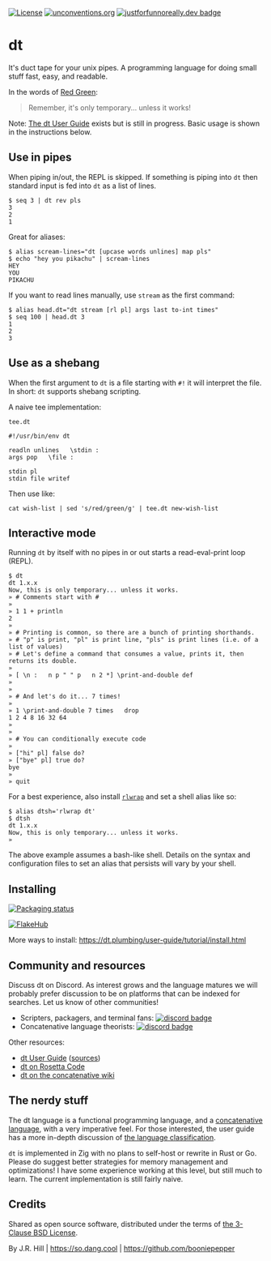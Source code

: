 [![License](https://img.shields.io/github/license/so-dang-cool/dt)](https://github.com/so-dang-cool/dt/blob/core/LICENSE.md)
[![unconventions.org](https://img.shields.io/badge/unconventions-%E7%84%A1%E9%99%90-orange)](https://unconventions.org)
[![justforfunnoreally.dev badge](https://img.shields.io/badge/justforfunnoreally-dev-9ff)](https://justforfunnoreally.dev)


# dt

It's duct tape for your unix pipes. A programming language for doing small
stuff fast, easy, and readable.

In the words of [Red Green](https://www.redgreen.com):

> Remember, it's only temporary... unless it works!

Note: [The dt User Guide](https://dt.plumbing/user-guide/) exists but is still
in progress. Basic usage is shown in the instructions below.


## Use in pipes

When piping in/out, the REPL is skipped. If something is piping into `dt` then
standard input is fed into `dt` as a list of lines.

```
$ seq 3 | dt rev pls
3
2
1
```

Great for aliases:

```
$ alias scream-lines="dt [upcase words unlines] map pls"
$ echo "hey you pikachu" | scream-lines
HEY
YOU
PIKACHU
```

If you want to read lines manually, use `stream` as the first command:

```
$ alias head.dt="dt stream [rl pl] args last to-int times"
$ seq 100 | head.dt 3
1
2
3
```

## Use as a shebang

When the first argument to `dt` is a file starting with `#!` it will interpret
the file. In short: `dt` supports shebang scripting.

A naive tee implementation:

`tee.dt`

```
#!/usr/bin/env dt

readln unlines   \stdin :
args pop   \file :

stdin pl
stdin file writef
```

Then use like:

```
cat wish-list | sed 's/red/green/g' | tee.dt new-wish-list
```

## Interactive mode

Running `dt` by itself with no pipes in or out starts a read-eval-print loop
(REPL).

```
$ dt
dt 1.x.x
Now, this is only temporary... unless it works.
» # Comments start with #
»
» 1 1 + println
2
»
» # Printing is common, so there are a bunch of printing shorthands.
» # "p" is print, "pl" is print line, "pls" is print lines (i.e. of a list of values)
» # Let's define a command that consumes a value, prints it, then returns its double.
»
» [ \n :   n p " " p   n 2 *] \print-and-double def
»
»
» # And let's do it... 7 times!
»
» 1 \print-and-double 7 times   drop
1 2 4 8 16 32 64
»
»
» # You can conditionally execute code
»
» ["hi" pl] false do?
» ["bye" pl] true do?
bye
»
» quit
```

For a best experience, also install
[`rlwrap`](https://github.com/hanslub42/rlwrap) and set a shell alias like so:

```
$ alias dtsh='rlwrap dt'
$ dtsh
dt 1.x.x
Now, this is only temporary... unless it works.
»
```

The above example assumes a bash-like shell. Details on the syntax and
configuration files to set an alias that persists will vary by your shell.


## Installing

[![Packaging status](https://repology.org/badge/vertical-allrepos/dt-script.svg)](https://repology.org/project/dt-script/versions)

[![FlakeHub](https://img.shields.io/endpoint?url=https://flakehub.com/f/so-dang-cool/dt/badge)](https://flakehub.com/flake/so-dang-cool/dt)

More ways to install: https://dt.plumbing/user-guide/tutorial/install.html


## Community and resources

Discuss dt on Discord. As interest grows and the language matures we will probably prefer
discussion to be on platforms that can be indexed for searches. Let us know of other communities!

* Scripters, packagers, and terminal fans:  [![discord badge](https://img.shields.io/discord/1141777454164365382?logo=discord)](https://discord.gg/9ByutGCrJX)
* Concatenative language theorists: [![discord badge](https://img.shields.io/discord/1150472957093744721?logo=discord)](https://discord.gg/pwrVPJJMfZ)

Other resources:

* [dt User Guide](https://dt.plumbing/user-guide/) ([sources](https://github.com/so-dang-cool/dt/tree/gh-pages))
* [dt on Rosetta Code](https://www.rosettacode.org/wiki/Category:Dt)
* [dt on the concatenative wiki](https://concatenative.org/wiki/view/dt)

## The nerdy stuff

The dt language is a functional programming language, and a
[concatenative language](https://concatenative.org/wiki/view/Concatenative%20language),
with a very imperative feel. For those interested, the user guide has a more
in-depth discussion of [the language classification](https://dt.plumbing/user-guide/misc/classification.html).

`dt` is implemented in Zig with no plans to self-host or rewrite in Rust or Go.
Please do suggest better strategies for memory management and optimizations! I
have some experience working at this level, but still much to learn. The
current implementation is still fairly naive.

## Credits

Shared as open source software, distributed under the terms of [the 3-Clause BSD License](https://opensource.org/license/BSD-3-clause/).

By J.R. Hill | https://so.dang.cool | https://github.com/booniepepper

